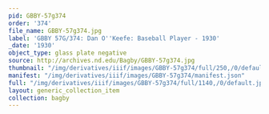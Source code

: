 ```yaml
---
pid: GBBY-57g374
order: '374'
file_name: GBBY-57g374.jpg
label: 'GBBY 57G/374: Dan O''Keefe: Baseball Player - 1930'
_date: '1930'
object_type: glass plate negative
source: http://archives.nd.edu/Bagby/GBBY-57g374.jpg
thumbnail: "/img/derivatives/iiif/images/GBBY-57g374/full/250,/0/default.jpg"
manifest: "/img/derivatives/iiif/images/GBBY-57g374/manifest.json"
full: "/img/derivatives/iiif/images/GBBY-57g374/full/1140,/0/default.jpg"
layout: generic_collection_item
collection: bagby
---
```

